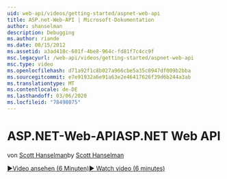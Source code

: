 ```yaml
---
uid: web-api/videos/getting-started/aspnet-web-api
title: ASP.net-Web-API | Microsoft-Dokumentation
author: shanselman
description: Debugging
ms.author: riande
ms.date: 08/15/2012
ms.assetid: a3ad418c-601f-4be8-964c-fd81f7c4cc9f
msc.legacyurl: /web-api/videos/getting-started/aspnet-web-api
msc.type: video
ms.openlocfilehash: d71a92f1c8b027a966cbe5a35c0947df009b2bba
ms.sourcegitcommit: e7e91932a6e91a63e2e46417626f39d6b244a3ab
ms.translationtype: MT
ms.contentlocale: de-DE
ms.lasthandoff: 03/06/2020
ms.locfileid: "78498075"
---
```

# <a name="aspnet-web-api"></a><span data-ttu-id="971fa-103">ASP.NET-Web-API</span><span class="sxs-lookup"><span data-stu-id="971fa-103">ASP.NET Web API</span></span>

<span data-ttu-id="971fa-104">von [Scott Hanselman](https://github.com/shanselman)</span><span class="sxs-lookup"><span data-stu-id="971fa-104">by [Scott Hanselman](https://github.com/shanselman)</span></span>

[<span data-ttu-id="971fa-105">&#9654;Video ansehen (6 Minuten)</span><span class="sxs-lookup"><span data-stu-id="971fa-105">&#9654; Watch video (6 minutes)</span></span>](https://channel9.msdn.com/Blogs/ASP-NET-Site-Videos/aspnet-web-api)
